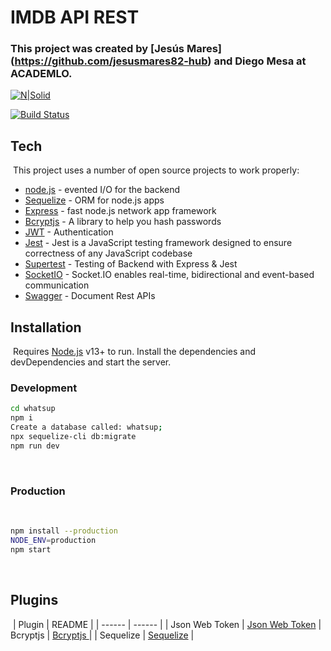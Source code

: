 # IMDB API REST

### This project was created by [Jesús Mares] (https://github.com/jesusmares82-hub) and Diego Mesa at ACADEMLO.

[![N|Solid](https://cldup.com/dTxpPi9lDf.thumb.png)](https://nodesource.com/products/nsolid)

[![Build Status](https://travis-ci.org/joemccann/dillinger.svg?branch=master)](https://travis-ci.org/joemccann/dillinger)

## Tech

​
This project uses a number of open source projects to work properly:
​

- [node.js](http://nodejs.org) - evented I/O for the backend
- [Sequelize](https://github.com/sequelize/sequelize/blob/main/README.md) - ORM for node.js apps
- [Express](http://expressjs.com) - fast node.js network app framework
- [Bcryptjs](https://www.npmjs.com/package/bcrypt) - A library to help you hash passwords
- [JWT](https://www.npmjs.com/package/jsonwebtoken) - Authentication
- [Jest](https://jestjs.io/) - Jest is a JavaScript testing framework designed to ensure correctness of any JavaScript codebase
- [Supertest](https://www.npmjs.com/package/supertest) - Testing of Backend with Express & Jest
- [SocketIO](https://socket.io/) - Socket.IO enables real-time, bidirectional and event-based communication
- [Swagger](https://swagger.io/) - Document Rest APIs

## Installation

​
Requires [Node.js](https://nodejs.org/) v13+ to run.
​
Install the dependencies and devDependencies and start the server.
​

### Development

```sh
cd whatsup
npm i
Create a database called: whatsup;
npx sequelize-cli db:migrate
npm run dev
```

​

### Production

​

```sh
npm install --production
NODE_ENV=production
npm start
```

​

## Plugins

​
| Plugin | README |
| ------ | ------ |
| Json Web Token | [Json Web Token](https://github.com/auth0/node-jsonwebtoken/blob/master/README.md)
| Bcryptjs | [Bcryptjs ](https://github.com/dcodeIO/bcrypt.js/blob/master/README.md) |
| Sequelize | [Sequelize](https://github.com/sequelize/sequelize/blob/main/README.md) |



